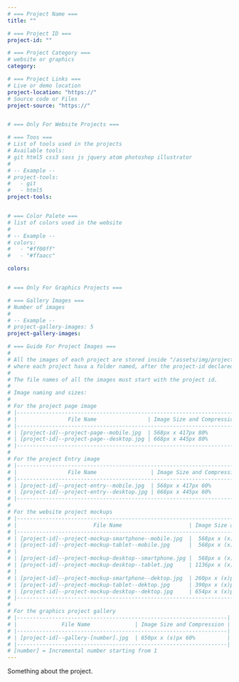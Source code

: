 ```yaml
---
# === Project Name ===
title: ""

# === Project ID ===
project-id: ""

# === Project Category ===
# website or graphics
category: 

# === Project Links ===
# Live or demo location
project-location: "https://"
# Source code or Files
project-source: "https://"


# === Only For Website Projects ===

# === Toos ===
# List of tools used in the projects
# Available tools: 
# git html5 css3 sass js jquery atom photoshop illustrator
#
# -- Example --
# project-tools:
#   - git
#   - html5
project-tools: 


# === Color Palete ===
# list of colors used in the website
#
# -- Example --
# colors:
#   - "#ff00ff"
#   - "#ffaacc"

colors:


# === Only For Graphics Projects ===

# === Gallery Images ===
# Number of images
#
# -- Example --
# project-gallery-images: 5
project-gallery-images: 

# === Guide For Project Images ===
# 
# All the images of each project are stored inside "/assets/img/project-img/"
# where each project hava a folder named, after the project-id declared above.
#
# The file names of all the images must start with the project id.
#
# Image naming and sizes:
#
# For the project page image
# |----------------------------------------------------------------------|
# |                File Name                | Image Size and Compression |
# |----------------------------------------------------------------------|
# | [project-id]--project-page--mobile.jpg  | 568px x 417px 80%          |
# | [project-id]--project-page--desktop.jpg | 668px x 445px 80%          |
# |----------------------------------------------------------------------|
#
# For the project Entry image
# |-----------------------------------------------------------------------|
# |                File Name                 | Image Size and Compression |
# |-----------------------------------------------------------------------|
# | [project-id]--project-entry--mobile.jpg  | 568px x 417px 60%          |
# | [project-id]--project-entry--desktop.jpg | 668px x 445px 60%          |
# |-----------------------------------------------------------------------|
#
# For the website project mockups
# |-----------------------------------------------------------------------------------|
# |                        File Name                     | Image Size and Compression |
# |-----------------------------------------------------------------------------------|
# | [project-id]--project-mockup-smartphone--mobile.jpg  |  568px x (x)px 70%         |
# | [project-id]--project-mockup-tablet--mobile.jpg      |  568px x (x)px 70%         |
# |                                                                                   |
# | [project-id]--project-mockup-desktop--smartphone.jpg |  568px x (x)px 70%         |
# | [project-id]--project-mockup-desktop--tablet.jpg     | 1136px x (x)px 70%         |
# |                                                                                   |
# | [project-id]--project-mockup-smartphone--dektop.jpg  | 260px x (x)px 70%          |
# | [project-id]--project-mockup-tablet--dektop.jpg      | 390px x (x)px 70%          |
# | [project-id]--project-mockup-desktop--dektop.jpg     | 654px x (x)px 70%          |
# |-----------------------------------------------------------------------------------|
#
# For the graphics project gallery
# |------------------------------------------------------------------|
# |              File Name              | Image Size and Compression |
# |------------------------------------------------------------------|
# | [project-id]--gallery-[number].jpg  | 650px x (x)px 60%          |
# |------------------------------------------------------------------|
# [number] = Incremental number starting from 1
---
```


Something about the project.
